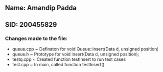 ## Name: Amandip Padda
## SID: 200455829

### Changes made to the file:

- queue.cpp ~ Definaton for void Queue::insert(Data d, unsigned position)
- queue.h ~ Prototype for void insert(Data d, unsigned position);
- testq.cpp ~ Created function testInsert to run test cases
- test.cpp ~ In main, called function testInsert()